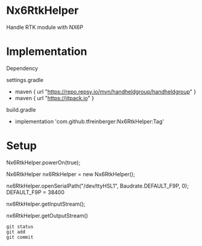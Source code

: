 # Nx6RtkHelper
Handle RTK module with NX6P


# Implementation
Dependency

settings.gradle
  - maven { url "https://repo.repsy.io/mvn/handheldgroup/handheldgroup" }
  - maven { url "https://jitpack.io" }

build.gradle
- implementation 'com.github.tfreinberger:Nx6RtkHelper:Tag'


# Setup
Nx6RtkHelper.powerOn(true);

Nx6RtkHelper nx6RtkHelper = new Nx6RtkHelper();

nx6RtkHelper.openSerialPath("/dev/ttyHSL1", Baudrate.DEFAULT_F9P, 0); DEFAULT_F9P = 38400

nx6RtkHelper.getInputStream();

nx6RtkHelper.getOutputStream()

```
git status
git add
git commit
```


